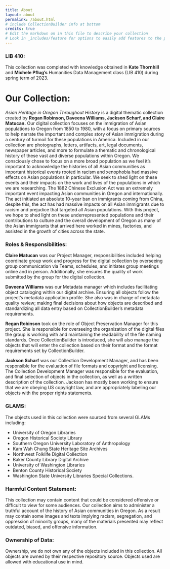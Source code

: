 ```yaml
---
title: About
layout: about
permalink: /about.html
# include CollectionBuilder info at bottom
credits: true
# Edit the markdown on in this file to describe your collection
# Look in _includes/feature for options to easily add features to the page
---
```


### LIB 410: 
This collection was completed with knowledge obtained in **Kate Thornhill** and **Michele Pflug’s** Humanities Data Management class (LIB 410) during spring term of 2023. 

# Our Collection:
*Asian Heritage in Oregon Throughout History* is a digital thematic collection created by **Regan Robinson, Daveena Williams, Jackson Scharf, and Claire Matucan.** Our digital collection focuses on the immigration of Asian populations to Oregon from 1850 to 1980, with a focus on primary sources to help narrate the important and complex story of Asian immigration during a century of turmoil for these populations in America. Included in our collection are photographs, letters, artifacts, art, legal documents, newspaper articles, and more to formulate a thematic and chronological history of these vast and diverse populations within Oregon. We consciously chose to focus on a more broad population as we feel it’s important to acknowledge the histories of all Asian communities as important historical events rooted in racism and xenophobia had massive effects on Asian populations in particular. We seek to shed light on these events and their impacts on the work and lives of the populations in which we are researching. The 1882 Chinese Exclusion Act was an extremely important event impacting Asian communities in Oregon and internationally. The act initiated an absolute 10-year ban on immigrants coming from China, despite this, the act has had massive impacts on all Asian immigrants due to racism and prejudice that targeted all Asian populations. With this project, we hope to shed light on these underrepresented populations and their contributions to culture and the overall development of Oregon as many of the Asian immigrants that arrived here worked in mines, factories, and assisted in the growth of cities across the state. 
### Roles & Responsibilities:
**Claire Matucan** was our Project Manager, responsibilities included helping coordinate group work and progress for the digital collection by overseeing group communication via Teams, schedules, and initiates group meetings online and in person. Additionally, she ensures the quality of work submitted by the group for the digital collection.

**Daveena Williams** was our Metadata manager which includes facilitating object cataloging within our digital archive. Ensuring all objects follow the project’s metadata application profile. She also was in charge of metadata quality review; making final decisions about how objects are described and standardizing all data entry based on CollectionBuilder’s metadata requirements.

**Regan Robinson** took on the role of Object Preservation Manager for this project. She is responsible for overseeing the organization of the digital files the group is working with and maintaining the readability of the file naming standards. Once CollectionBuilder is introduced, she will also manage the objects that will enter the collection based on their format and the format requirements set by CollectionBuilder. 

**Jackson Scharf** was our Collection Development Manager, and has been responsible for the evaluation of file formats and copyright and licensing. The Collection Development Manager was responsible for the evaluation, and final selection of objects in the collection, as well as a written description of the collection. Jackson has mostly been working to ensure that we are obeying US copyright law, and are appropriately labeling our objects with the proper rights statements.  

### GLAMS: 
The objects used in this collection were sourced from several GLAMs including:
- University of Oregon Libraries
- Oregon Historical Society Library
- Southern Oregon University Laboratory of Anthropology
- Kam Wah Chung State Heritage Site Archives
- Northwest Folklife Digital Collection
- Baker County Library Digital Archive
- University of Washington Libraries
- Benton County Historical Society
- Washington State University Libraries Special Collections. 

### Harmful Content Statement: 
This collection may contain content that could be considered offensive or difficult to view for some audiences. Our collection aims to administer a truthful account of the history of Asian communities in Oregon. As a result may contain some images and texts implying racism, segregation, and oppression of minority groups, many of the  materials presented may reflect outdated, biased, and offensive information. 

### Ownership of Data: 
Ownership, we do not own any of the objects included in this collection. All objects are owned by their respective repository source. Objects used are allowed with educational use in mind. 
